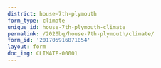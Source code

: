 ```yaml
---
district: house-7th-plymouth
form_type: climate
unique_id: house-7th-plymouth-climate
permalink: /2020bq/house-7th-plymouth/climate/
form_id: '201705916871054'
layout: form
doc_img: CLIMATE-00001
---
```


